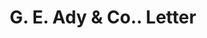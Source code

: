 ---
doi: 10.7916/D86D756F
date_other: '1908'
date_other_textual: '1908'
form: correspondence
genre:
- Letters (correspondence)
name:
- G. E. Ady & Co.
object_in_context_url: https://biggert.cul.columbia.edu/items/view/ave_biggert_01823
subject_hierarchical_geographic:
- Denver, Colorado, United States
subject_name:
- G. E. Ady & Co.
title: G. E. Ady & Co.. Letter
sort_title: G. E. Ady & Co.. Letter
call_number: ave_biggert_01823
coordinates:
- 39.761944444444445,-104.88111111111111
pid: ave_biggert_01823
identifiers: ave_biggert_01823
canvas_id: ldpd:397081
permalink: "/items/ave_biggert_01823/"
layout: iiif-image-page
---
